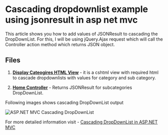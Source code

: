 # Cascading dropdownlist example using jsonresult in asp net mvc

This article shows you how to add values of JSONResult to cascading the DropDownList. For this, I will be using jQuery.Ajax request which will call the Controller action method which returns JSON object.

## Files

1. **[Display Cateogires HTML View](https://github.com/geeksarray/cascading-dropdownlist-example-using-jsonresult-in-asp-net-mvc/blob/master/MvcCascadingDropDownList/MvcCascadingDropDownList/Views/Home/DisplayCategories.cshtml)** - it is a cshtml view with required html to cascade dropdownlists with values for category and sub category.

1. **[Home Controller](https://github.com/geeksarray/cascading-dropdownlist-example-using-jsonresult-in-asp-net-mvc/blob/master/MvcCascadingDropDownList/MvcCascadingDropDownList/Controllers/HomeController.cs)** - Returns JSONResult for subcategories DropDownList.

Following images shows cascading DropDownList output

![ASP.NET MVC Cascading DropDownList](https://geeksarray.com/images/blog/mvc-cascading-dropdownlist-example.png)

For more detailed information visit - [Cascading DropDownList in ASP.NET MVC](https://geeksarray.com/blog/cascading-dropdownlist-example-using-jsonresult-in-asp-net-mvc)


